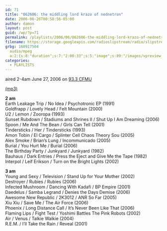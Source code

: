 ```yaml
---
id: 71
title: "062606: the middling lord krazo of nednetron"
date: 2006-06-26T00:58:56-05:00
author: damon
layout: post
guid: /wp/?p=71
permalink: /playlists/2006/06/062606-the-middling-lord-krazo-of-nednetron/
filename: https://storage.googleapis.com/radioslipstream/radio/slipstream-2006-06-26.mp3
grbg: 160917504
  audio/mpeg
  a:2:{s:8:"duration";s:7:"2:00:33";s:5:"image";s:89:"/images/vpreview_center.png";}
categories:
  - PLAYLISTS
---
```


aired 2-4am June 27, 2006 on [93.3 CFMU](http://cfmu.mcmaster.ca)

[(mp3)](https://storage.googleapis.com/radioslipstream/radio/upload/slipstream-2006-06-26.mp3)

**2 am**  
Earth Leakage Trip / No Idea / Psychotronic EP (1991)  
Goldfrapp / Lovely Head / Felt Mountain (2000)  
U2 / Lemon / Zooropa (1993)  
Sunset Rubdown / Stadiums and Shrines II / Shut Up I Am Dreaming (2006)  
Spoon / Me And The Bean / Girls Can Tell (2001)  
Tindersticks / Her / Tindersticks (1993)  
Amon Tobin / El Cargo / Splinter Cell Chaos Theory Sou (2005)  
Alex Smoke / Brian’s Lung / Incommunicado (2005)  
Burial / You Hurt Me / Burial (2006)  
The Birthday Party / Junkyard / Junkyard (1982)  
Bauhaus / Dark Entries / Press the Eject and Give Me the Tape (1982)  
Interpol / Leif Erikson / Turn on the Bright Lights (2002)

**3 am**  
Young and Sexy / Television / Stand Up for Your Mother (2002)  
Destroyer / Rubies / Rubies (2006)  
Infected Mushroom / Dancing With Kadafi / BP Empire (2001)  
Daedelus / Samba Legrand / Denies the Days Demise (2006)  
Awesome New Republic / 2K3012 / ANR So Far (2005)  
Xiu Xiu / Save Me / The Air Force (2006)  
Phoenix / Long Distance Call / It’s Never Been Like That (2006)  
Flaming Lips / Fight Test / Yoshimi Battles The Pink Robots (2002)  
Air / Venus / Talkie Walkie (2004)  
R.E.M. / I’ll Take the Rain / Reveal (2001)
